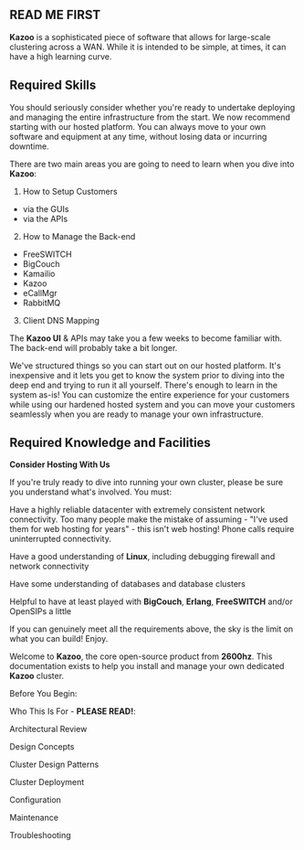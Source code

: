 ## READ ME FIRST


**Kazoo** is a sophisticated piece of software that allows for large-scale clustering across a WAN. While it is intended to be simple, at times, it can have a high learning curve.


## Required Skills

You should seriously consider whether you're ready to undertake deploying and managing the entire infrastructure from the start. We now recommend starting with our hosted platform. You can always move to your own software and equipment at any time, without losing data or incurring downtime.

There are two main areas you are going to need to learn when you dive into **Kazoo**:
1. How to Setup Customers
  * via the GUIs
  * via the APIs
2. How to Manage the Back-end
  * FreeSWITCH
  * BigCouch
  * Kamailio
  * Kazoo
  * eCallMgr
  * RabbitMQ
3. Client DNS Mapping

The **Kazoo UI** & APIs may take you a few weeks to become familiar with. The back-end will probably take a bit longer.

We've structured things so you can start out on our hosted platform. It's inexpensive and it lets you get to know the system prior to diving into the deep end and trying to run it all yourself. There's enough to learn in the system as-is! You can customize the entire experience for your customers while using our hardened hosted system and you can move your customers seamlessly when you are ready to manage your own infrastructure.


## Required Knowledge and Facilities

**Consider Hosting With Us**

If you're truly ready to dive into running your own cluster, please be sure you understand what's involved. You must:

Have a highly reliable datacenter with extremely consistent network connectivity. Too many people make the mistake of assuming - "I've used them for web hosting for years" - this isn't web hosting! Phone calls require uninterrupted connectivity.

Have a good understanding of **Linux**, including debugging firewall and network connectivity

Have some understanding of databases and database clusters

Helpful to have at least played with **BigCouch**, **Erlang**, **FreeSWITCH** and/or OpenSIPs a little

If you can genuinely meet all the requirements above, the sky is the limit on what you can build! Enjoy.
 


Welcome to **Kazoo**, the core open-source product from **2600hz**. This documentation exists to help you install and manage your own dedicated **Kazoo** cluster.

Before You Begin:

Who This Is For - **PLEASE READ!**:

Architectural Review

Design Concepts

Cluster Design Patterns

Cluster Deployment

Configuration

Maintenance

Troubleshooting
